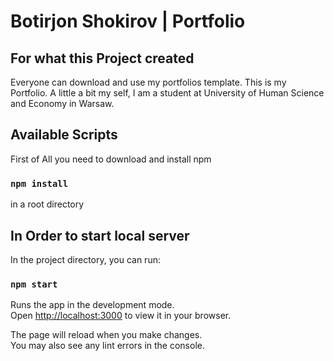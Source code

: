 # Botirjon Shokirov | Portfolio

## For what this Project created

Everyone can download and use my portfolios template.
This is my Portfolio. A little a bit my self, I am a student at University of Human Science and Economy in Warsaw.

## Available Scripts

First of All you need to download and install npm

### `npm install`

in a root directory

## In Order to start local server

In the project directory, you can run:

### `npm start`

Runs the app in the development mode.\
Open [http://localhost:3000](http://localhost:3000) to view it in your browser.

The page will reload when you make changes.\
You may also see any lint errors in the console.
